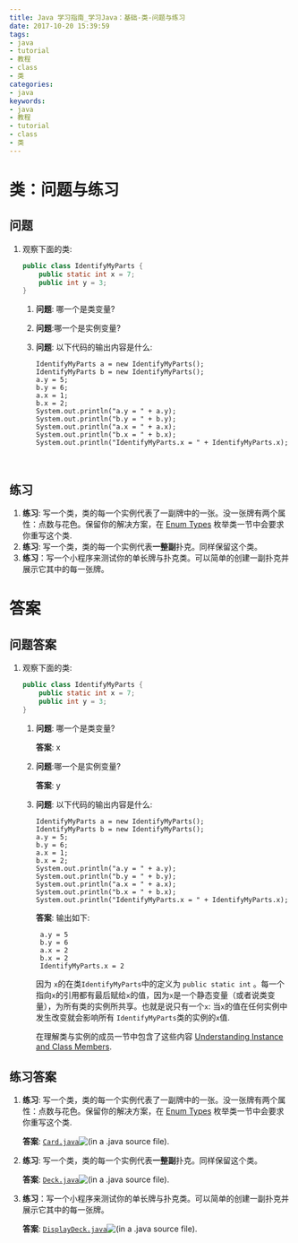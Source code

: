 ```yaml
---
title: Java 学习指南_学习Java：基础-类-问题与练习
date: 2017-10-20 15:39:59
tags: 
- java
- tutorial
- 教程
- class
- 类
categories:
- java
keywords:
- java
- 教程
- tutorial
- class
- 类
---
```


# 类：问题与练习

## 问题

1. 观察下面的类:

   ```java
   public class IdentifyMyParts {
       public static int x = 7;
       public int y = 3;
   } 
   ```

   1. **问题**: 哪一个是类变量?

   2. **问题**:哪一个是实例变量?

   3. **问题**: 以下代码的输出内容是什么:

      ```
      IdentifyMyParts a = new IdentifyMyParts(); 
      IdentifyMyParts b = new IdentifyMyParts(); 
      a.y = 5; 
      b.y = 6; 
      a.x = 1; 
      b.x = 2; 
      System.out.println("a.y = " + a.y); 
      System.out.println("b.y = " + b.y); 
      System.out.println("a.x = " + a.x); 
      System.out.println("b.x = " + b.x); 
      System.out.println("IdentifyMyParts.x = " + IdentifyMyParts.x);
      ```

      ​

## 练习

1. **练习**: 写一个类，类的每一个实例代表了一副牌中的一张。没一张牌有两个属性：点数与花色。保留你的解决方案，在 [Enum Types](http://docs.oracle.com/javase/tutorial/java/javaOO/QandE/enum-questions.html) 枚举类一节中会要求你重写这个类.
2. **练习**: 写一个类，类的每一个实例代表**一整副**扑克。同样保留这个类。
3. **练习**：写一个小程序来测试你的单长牌与扑克类。可以简单的创建一副扑克并展示它其中的每一张牌。



# 答案

<!-- more -->

## 问题答案

1. 观察下面的类:

   ```java
   public class IdentifyMyParts {
       public static int x = 7;
       public int y = 3;
   } 
   ```

   1. **问题**: 哪一个是类变量?

      **答案**: x

   2. **问题**:哪一个是实例变量?

      **答案**: y

   3. **问题**: 以下代码的输出内容是什么:

      ```
      IdentifyMyParts a = new IdentifyMyParts(); 
      IdentifyMyParts b = new IdentifyMyParts(); 
      a.y = 5; 
      b.y = 6; 
      a.x = 1; 
      b.x = 2; 
      System.out.println("a.y = " + a.y); 
      System.out.println("b.y = " + b.y); 
      System.out.println("a.x = " + a.x); 
      System.out.println("b.x = " + b.x); 
      System.out.println("IdentifyMyParts.x = " + IdentifyMyParts.x);
      ```

      **答案**: 输出如下:

      ```
       a.y = 5 
       b.y = 6 
       a.x = 2 
       b.x = 2
       IdentifyMyParts.x = 2

      ```

      因为 `x`的在类`IdentifyMyParts`中的定义为 `public static int` 。每一个指向`x`的引用都有最后赋给`x`的值，因为`x`是一个静态变量（或者说类变量），为所有类的实例所共享。也就是说只有一个`x`: 当`x`的值在任何实例中发生改变就会影响所有 `IdentifyMyParts`类的实例的`x`值.

      在理解类与实例的成员一节中包含了这些内容 [Understanding Instance and Class Members]().

## 练习答案

1. **练习**: 写一个类，类的每一个实例代表了一副牌中的一张。没一张牌有两个属性：点数与花色。保留你的解决方案，在 [Enum Types](http://docs.oracle.com/javase/tutorial/java/javaOO/QandE/enum-questions.html) 枚举类一节中会要求你重写这个类.

   **答案**: [`Card.java`](http://docs.oracle.com/javase/tutorial/java/javaOO/examples/Card.java)![(in a .java source file)](http://docs.oracle.com/javase/tutorial/images/sourceIcon.gif).

2. **练习**: 写一个类，类的每一个实例代表**一整副**扑克。同样保留这个类。

   **答案**:  [`Deck.java`](http://docs.oracle.com/javase/tutorial/java/javaOO/examples/Deck.java)![(in a .java source file)](http://docs.oracle.com/javase/tutorial/images/sourceIcon.gif).

3. **练习**：写一个小程序来测试你的单长牌与扑克类。可以简单的创建一副扑克并展示它其中的每一张牌。

   **答案**:  [`DisplayDeck.java`](http://docs.oracle.com/javase/tutorial/java/javaOO/examples/DisplayDeck.java)![(in a .java source file)](http://docs.oracle.com/javase/tutorial/images/sourceIcon.gif).